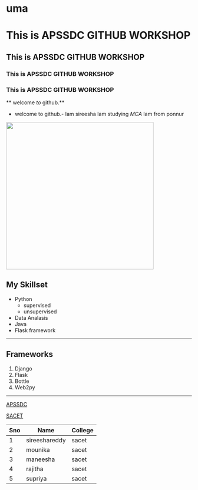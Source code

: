 # uma
# This is APSSDC GITHUB WORKSHOP
##  This is APSSDC GITHUB WORKSHOP
### This is APSSDC GITHUB WORKSHOP
### This is APSSDC GITHUB WORKSHOP
** welcome *to* github.**
- welcome to github.-
Iam sireesha Iam studying *MCA* Iam from ponnur
<img src='https://netbanking.in/wp-content/uploads/2018/01/Andhra-Bank-Internet-Banking.png' height=400 width=400>

## My Skillset
- Python
  - supervised
  - unsupervised
- Data Analasis
- Java
- Flask framework

____

## Frameworks
1. Django
2. Flask
3. Bottle
4. Web2py
______

[APSSDC](https://apssdc.in)

[SACET](http://sacet.ac.in)

Sno | Name | College
--- |----- | ----------
1 | sireeshareddy| sacet
2 | mounika| sacet
3 |maneesha| sacet
4 |rajitha| sacet
5 |supriya| sacet
